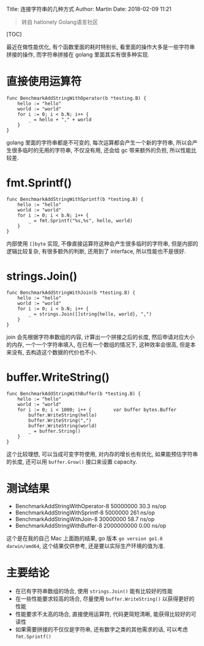 Title: 连接字符串的几种方式
Author: Martin
Date: 2018-02-09 11:21

> 转自 hatlonely Golang语言社区

[TOC]

最近在做性能优化, 有个函数里面的耗时特别长, 看里面的操作大多是一些字符串拼接的操作, 而字符串拼接在 golang 里面其实有很多种实现. 

# 直接使用运算符
```golang
func BenchmarkAddStringWithOperator(b *testing.B) {
    hello := "hello"
    world := "world"
    for i := 0; i < b.N; i++ {
        _ = hello + "," + world
    }
}
```

golang 里面的字符串都是不可变的, 每次运算都会产生一个新的字符串, 所以会产生很多临时的无用的字符串, 不仅没有用, 还会给 gc 带来额外的负担, 所以性能比较差.

# fmt.Sprintf()
```golang
func BenchmarkAddStringWithSprintf(b *testing.B) {
    hello := "hello"
    world := "world"
    for i := 0; i < b.N; i++ {
        _ = fmt.Sprintf("%s,%s", hello, world)
    }
}
```

内部使用 `[]byte` 实现, 不像直接运算符这种会产生很多临时的字符串, 但是内部的逻辑比较复杂, 有很多额外的判断, 还用到了 interface, 所以性能也不是很好.

# strings.Join()
```golang
func BenchmarkAddStringWithJoin(b *testing.B) {
    hello := "hello"
    world := "world"
    for i := 0; i < b.N; i++ {
        _ = strings.Join([]string{hello, world}, ",")
    }
}
```

join 会先根据字符串数组的内容, 计算出一个拼接之后的长度, 然后申请对应大小的内存, 一个一个字符串填入, 在已有一个数组的情况下, 这种效率会很高, 但是本来没有, 去构造这个数据的代价也不小.

# buffer.WriteString()
```golang
func BenchmarkAddStringWithBuffer(b *testing.B) {
    hello := "hello"
    world := "world"
    for i := 0; i < 1000; i++ {        var buffer bytes.Buffer
        buffer.WriteString(hello)
        buffer.WriteString(",")
        buffer.WriteString(world)
        _ = buffer.String()
    }
}
```

这个比较理想, 可以当成可变字符使用, 对内存的增长也有优化, 如果能预估字符串的长度, 还可以用 `buffer.Grow()` 接口来设置 capacity.

# 测试结果

- BenchmarkAddStringWithOperator-8            50000000             30.3 ns/op
- BenchmarkAddStringWithSprintf-8             5000000              261  ns/op
- BenchmarkAddStringWithJoin-8                30000000             58.7 ns/op
- BenchmarkAddStringWithBuffer-8              2000000000           0.00 ns/op

这个是在我的自己 Mac 上面跑的结果, go 版本 `go version go1.8 darwin/amd64`, 这个结果仅供参考, 还是要以实际生产环境的值为准.

# 主要结论
- 在已有字符串数组的场合, 使用 `strings.Join()` 能有比较好的性能
- 在一些性能要求较高的场合, 尽量使用 `buffer.WriteString()` 以获得更好的性能
- 性能要求不太高的场合, 直接使用运算符, 代码更简短清晰, 能获得比较好的可读性
- 如果需要拼接的不仅仅是字符串, 还有数字之类的其他需求的话, 可以考虑 `fmt.Sprintf()`